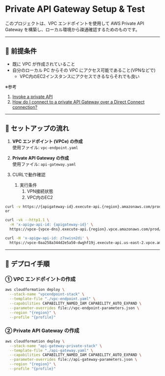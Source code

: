 
# Private API Gateway Setup & Test

このプロジェクトは、VPC エンドポイントを使用して AWS Private API Gateway を構築し、ローカル環境から疎通確認するためのものです。

---

## 🔧 前提条件

- 既に VPC が作成されていること
- 自分のローカル PC からその VPC にアクセス可能であること(VPNなどで)
  - VPC内のEC2インスタンスにアクセスできるならそれでも良い

※参考

1. [Invoke a private API](https://docs.aws.amazon.com/apigateway/latest/developerguide/apigateway-private-api-test-invoke-url.html)
2. [How do I connect to a private API Gateway over a Direct Connect connection?](https://repost.aws/knowledge-center/direct-connect-private-api-gateway)

---

## 🧭 セットアップの流れ

1. **VPC エンドポイント (VPCe) の作成**  
   使用ファイル: `vpc-endpoint.yaml`

2. **Private API Gateway の作成**  
   使用ファイル: `api-gateway.yaml`

3. CURLで動作確認
   1. 実行条件
      1. VPN接続状態
      2. VPC内のEC2

  ```bash
  curl -v https://{apigateway-id}.execute-api.{region}.amazonaws.com/prod/api
  or

  curl -vk --http1.1 \
    -H 'x-apigw-api-id: {apigateway-id}' \
    https://vpce-{vpce-dns}.execute-api.{region}.vpce.amazonaws.com/prod/api

  curl -H 'x-apigw-api-id: z7swisn2di' \
    https://vpce-0aa258a344d2e5a50-dwghf19j.execute-api.us-east-2.vpce.amazonaws.com/prod/api
  ```

---

## 🚀 デプロイ手順

### ① VPC エンドポイントの作成

```bash
aws cloudformation deploy \
  --stack-name "vpcendpoint-stack" \
  --template-file "./vpc-endpoint.yaml" \
  --capabilities CAPABILITY_NAMED_IAM CAPABILITY_AUTO_EXPAND \
  --parameter-overrides file://vpc-endpoint-parameters.json \
  --region "{region}" \
  --profile "{profile}"
```

### ② Private API Gateway の作成

```bash
aws cloudformation deploy \
  --stack-name "api-gateway-private-stack" \
  --template-file "./api-gateway.yaml" \
  --capabilities CAPABILITY_NAMED_IAM CAPABILITY_AUTO_EXPAND \
  --parameter-overrides file://api-gateway-parameters.json \
  --region "{region}" \
  --profile "{profile}"
```
